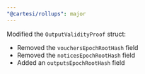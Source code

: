 ```yaml
---
"@cartesi/rollups": major
---
```


Modified the `OutputValidityProof` struct:

-   Removed the `vouchersEpochRootHash` field
-   Removed the `noticesEpochRootHash` field
-   Added an `outputsEpochRootHash` field

